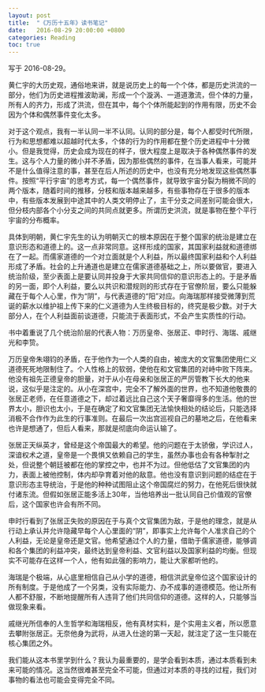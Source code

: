 ```yaml
---
layout: post
title:  "《万历十五年》读书笔记"
date:   2016-08-29 20:00:00 +0800
categories: Reading
toc: true
---
```


写于 2016-08-29。

黄仁宇的大历史观，通俗地来讲，就是说历史上的每一个个体，都是历史洪流的一部分，他们为历史进程推波助澜，形成一个个漩涡、一道道激流，但个体的力量，所有人的齐力，形成了洪流，但在其中，每个个体所能起到的作用有限，历史不会因为个体和偶然事件变化太多。

对于这个观点，我有一半认同一半不认同。认同的部分是，每个人都受时代所限，行为和思想都难以超越时代太多，个体的行为的作用都在整个历史进程中十分微小。但是我觉得，历史会成为现在的样子，很大程度上是取决于各种偶然事件的发生。这与个人力量的微小并不矛盾，因为那些偶然的事件，在当事人看来，可能并不是什么值得注意的事，甚至在后人所述的历史中，也没有充分地发现这些偶然事件。按照“平行宇宙”的思考方式，每一个偶然事件，就导致宇宙分裂为稍微不同的两个版本，随着时间的推移，分枝和版本越来越多，有些事物存在于很多的版本中，有些版本发展到中途其中的人类文明停止了，主干分支之间差别可能会很大，但分枝内部各个小分支之间的共同点就更多。所谓历史洪流，就是事物在整个平行宇宙的分布概率。

具体到明朝，黄仁宇先生的认为明朝灭亡的根本原因在于整个国家的统治是建立在意识形态和道德上的。这一点非常同意。这样形成的国家，其国家利益就和道德绑在了一起。而儒家道德的一个对立面就是个人利益，所以最终国家利益和个人利益形成了矛盾。社会的上升通道也是建立在儒家道德基础之上，所以要做官，要进入统治阶级，至少表面上是要认同并投身于大家共同信仰的意识形态上的。于是矛盾的另一面，即个人利益，要么以共识和潜规则的形式存在于官僚阶层，要么只能躲藏在于每个人心里，作为“阴”，与代表道德的“阳”对应。向海瑞那样接受微薄到荒诞的薪水以维护祖上传下来的仁义道德为人生终极目标的，终究是极少数。对于大部分人，在个人利益面前谈道德，只能流于表面形式，不会产生实质性的行动。

书中着重说了几个统治阶层的代表人物：万历皇帝、张居正、申时行、海瑞、戚继光和李贽。

万历皇帝朱翊钧的矛盾，在于他作为一个人类的自由，被庞大的文官集团使用仁义道德死死地限制住了。个人性格上的软弱，使他在和文官集团的对峙中败下阵来。他没有祖先正德皇帝的胆量，对于从小在母亲和张居正的严厉管教下长大的他来说，这似乎是注定的。从小在深宫中，完全不了解外面的世界，也不知道他敬畏的张居正老师，在任意道德之下，却过着远比自己这个天子奢靡得多的生活。他的世界太小，胆识也太小，于是在确定了和文官集团无法愉快相处的结论后，只能选择消极不合作作为此生的行事准则。在最后一次出宫巡视自己的墓地之后，在他看来也许是想通了，但后人看来，那就是彻底向命运认输了。

张居正天纵英才，曾经是这个帝国最大的希望。他的问题在于太骄傲，学识过人，深谙权术之道，皇帝是一个畏惧又依赖自己的学生，虽然办事也会有各种掣肘之处，但说整个朝廷被都在他的掌控之中，也并不为过。但他低估了文官集团的内力，表面上被他控制，体内却孕育着对他的敌意。他也没有意识到问题的结症在于意识形态主导统治，于是他的种种试图阻止这个帝国腐烂的努力，在他死后很快就付诸东流。但假如张居正能多活上30年，当他培养出一批认同自己价值观的官僚后，这个国家也许会有所不同。

申时行看到了张居正失败的原因在于与真个文官集团为敌，于是他的理念，就是从行动上承认并允许隐藏早每个人心里面的“阴”，即事实上允许每个人准求自己的个人利益，无论是皇帝还是文官。他希望通过个人的力量，借助于儒家道德，能够调和各个集团的利益冲突，最终达到皇帝利益、文官利益以及国家利益的均衡。但现实不可能存在这样一个人，他有如此强的影响力，能让大家都听他的。

海瑞是个极端，从心底里相信自己从小学的道德，相信洪武皇帝位这个国家设计的所有制度。于是他成了一个另类，没有实际能力、办不成事的道德模范。他让所有人都不舒服，不断地提醒所有人违背了他们共同信仰的道德。这样的人，只能够当做现象来看。

戚继光所信奉的人生哲学和海瑞相反，他有真材实料，是个实用主义者，所以愿意去攀附张居正。无奈他身为武将，从进入仕途的第一天起，就注定了这一生只能在核心集团之外。

我们能从这本书里学到什么？我认为最重要的，是学会看到本质，通过本质看到未来可能的情况。这当然很难甚至完全不可能，但通过对本质的寻找的过程，我们对事物的看法也可能会变得完全不同。
